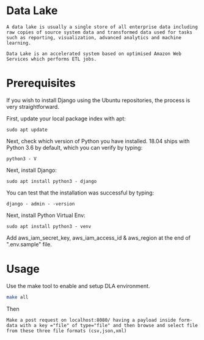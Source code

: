 # Data Lake

```
A data lake is usually a single store of all enterprise data including raw copies of source system data and transformed data used for tasks such as reporting, visualization, advanced analytics and machine learning.

Data Lake is an accelerated system based on optimised Amazon Web Services which performs ETL jobs.
```

# Prerequisites

If you wish to install Django using the Ubuntu repositories, the process is very straightforward.

First, update your local package index with apt:

```
sudo apt update
```

Next, check which version of Python you have installed. 18.04 ships with Python 3.6 by default, which you can verify by typing:

```
python3 - V
```

Next, install Django:

```
sudo apt install python3 - django
```

You can test that the installation was successful by typing:

```
django - admin - -version
```

Next, install Python Virtual Env:

```
sudo apt install python3 - venv
```

Add aws_iam_secret_key, aws_iam_access_id & aws_region at the end of ".env.sample" file.

# Usage

Use the make tool to enable and setup DLA environment.

```bash
make all
```
Then
```
Make a post request on localhost:8080/ having a payload inside form-data with a key ="file" of type="file" and then browse and select file from these three file formats (csv,json,xml)
```